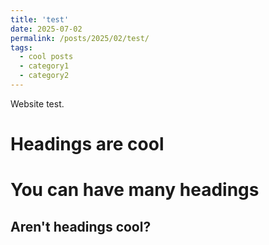 ```yaml
---
title: 'test'
date: 2025-07-02
permalink: /posts/2025/02/test/
tags:
  - cool posts
  - category1
  - category2
---
```


Website test.

Headings are cool
======

You can have many headings
======

Aren't headings cool?
------